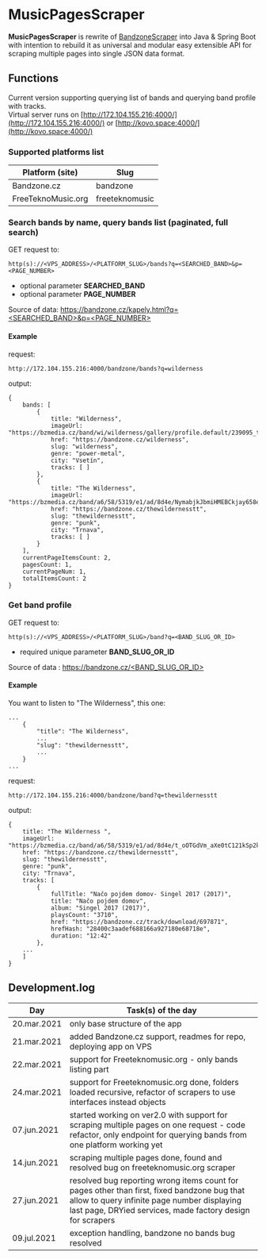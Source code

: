 # MusicPagesScraper

**MusicPagesScraper** is rewrite of [BandzoneScraper](https://github.com/K0V0/BandzoneScraper) into Java & Spring Boot with intention 
to rebuild it as universal and modular easy extensible API for scraping multiple pages into single JSON data format.


## Functions

Current version supporting querying list of bands and querying band profile with tracks.  
Virtual server runs on [http://172.104.155.216:4000/](http://172.104.155.216:4000/) or [http://kovo.space:4000/](http://kovo.space:4000/)  

### Supported platforms list

| Platform (site) | Slug |
| --------------- | ---- |
| Bandzone.cz | bandzone |
| FreeTeknoMusic.org | freeteknomusic |


### Search bands by name, query bands list (paginated, full search)  

GET request to:

```
http(s)://<VPS_ADDRESS>/<PLATFORM_SLUG>/bands?q=<SEARCHED_BAND>&p=<PAGE_NUMBER>
```
* optional parameter **SEARCHED_BAND**  
* optional parameter **PAGE_NUMBER**  

Source of data: [https://bandzone.cz/kapely.html?q=<SEARCHED_BAND>&p=<PAGE_NUMBER>](https://bandzone.cz/kapely.html)

#### Example

request:

```
http://172.104.155.216:4000/bandzone/bands?q=wilderness
```

output:

```
{
	bands: [
		{
			title: "Wilderness",
			imageUrl: "https://bzmedia.cz/band/wi/wilderness/gallery/profile.default/239095_t_s.jpg",
			href: "https://bandzone.cz/wilderness",
			slug: "wilderness",
			genre: "power-metal",
			city: "Vsetín",
			tracks: [ ]
		},
		{
			title: "The Wilderness",
			imageUrl: "https://bzmedia.cz/band/a6/58/5319/e1/ad/8d4e/NymabjkJbmiHMEBCkjay658emY_CCFGu.jpg",
			href: "https://bandzone.cz/thewildernesstt",
			slug: "thewildernesstt",
			genre: "punk",
			city: "Trnava",
			tracks: [ ]
		}
	],
	currentPageItemsCount: 2,
	pagesCount: 1,
	currentPageNum: 1,
	totalItemsCount: 2
}

```

### Get band profile

GET request to:

```
http(s)://<VPS_ADDRESS>/<PLATFORM_SLUG>/band?q=<BAND_SLUG_OR_ID>
```
* required unique parameter **BAND_SLUG_OR_ID**  

Source of data : [https://bandzone.cz/<BAND_SLUG_OR_ID>](https://bandzone.cz/thewildernesstt)

#### Example

You want to listen to "The Wilderness", this one:

```
...
	{
		"title": "The Wilderness",
		...
		"slug": "thewildernesstt",
		...
	}
...
```

request:

```
http://172.104.155.216:4000/bandzone/band?q=thewildernesstt
```

output:

```
{
	title: "The Wilderness ",
	imageUrl: "https://bzmedia.cz/band/a6/58/5319/e1/ad/8d4e/t_oOTGdVm_aXe0tC121kSp2ko_ZtrMCI.jpg",
	href: "https://bandzone.cz/thewildernesstt",
	slug: "thewildernesstt",
	genre: "punk",
	city: "Trnava",
	tracks: [
		{
			fullTitle: "Načo pojdem domov- Singel 2017 (2017)",
			title: "Načo pojdem domov",
			album: "Singel 2017 (2017)",
			playsCount: "3710",
			href: "https://bandzone.cz/track/download/697871",
			hrefHash: "28400c3aadef688166a927180e68718e",
			duration: "12:42"
		},
	...
	]
}
```

## Development.log

| Day | Task(s) of the day |
| --- | --- |
| 20.mar.2021 | only base structure of the app |
| 21.mar.2021 | added Bandzone.cz support, readmes for repo, deploying app on VPS |
| 22.mar.2021 | support for Freeteknomusic.org - only bands listing part |
| 24.mar.2021 | support for Freeteknomusic.org done, folders loaded recursive, refactor of scrapers to use interfaces instead objects |
| 07.jun.2021 | started working on ver2.0 with support for scraping multiple pages on one request - code refactor, only endpoint for querying bands from one platform working yet |
| 14.jun.2021 | scraping multiple pages done, found and resolved bug on freeteknomusic.org scraper |
| 27.jun.2021 | resolved bug reporting wrong items count for pages other than first, fixed bandzone bug that allow to query infinite page number displaying last page, DRYied services, made factory design for scrapers |
| 09.jul.2021 | exception handling, bandzone no bands bug resolved |

